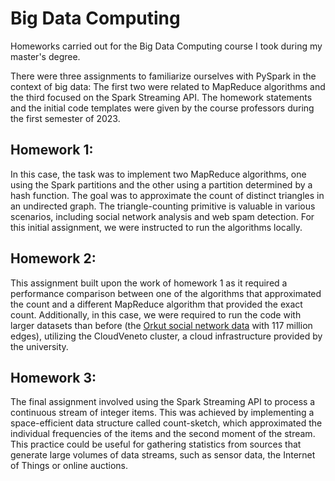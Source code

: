 # Big Data Computing
Homeworks carried out for the Big Data Computing course I took during my master's degree.

There were three assignments to familiarize ourselves with PySpark in the context of big data: The first two were related to MapReduce algorithms and the third focused on the Spark Streaming API. The homework statements and the initial code templates were given by the course professors during the first semester of 2023.

## Homework 1:
In this case, the task was to implement two MapReduce algorithms, one using the Spark partitions and the other using a partition determined by a hash function. The goal was to approximate the count of distinct triangles in an undirected graph. The triangle-counting primitive is valuable in various scenarios, including social network analysis and web spam detection. For this initial assignment, we were instructed to run the algorithms locally.

## Homework 2:
This assignment built upon the work of homework 1 as it required a performance comparison between one of the algorithms that approximated the count and a different MapReduce algorithm that provided the exact count. Additionally, in this case, we were required to run the code with larger datasets than before (the [Orkut social network data](https://snap.stanford.edu/data/com-Orkut.html) with 117 million edges), utilizing the CloudVeneto cluster, a cloud infrastructure provided by the university.

## Homework 3:
The final assignment involved using the Spark Streaming API to process a continuous stream of integer items. This was achieved by implementing a space-efficient data structure called count-sketch, which approximated the individual frequencies of the items and the second moment of the stream. This practice could be useful for gathering statistics from sources that generate large volumes of data streams, such as sensor data, the Internet of Things or online auctions.
